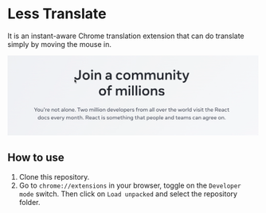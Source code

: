# Less Translate

It is an instant-aware Chrome translation extension that can do translate simply by moving the mouse in.

![demo](./demo.gif)

## How to use
1. Clone this repository.
2. Go to `chrome://extensions` in your browser, toggle on the `Developer mode` switch. Then click on `Load unpacked` and select the repository folder.